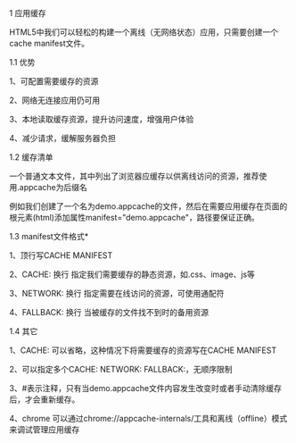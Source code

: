 1 应用缓存

HTML5中我们可以轻松的构建一个离线（无网络状态）应用，只需要创建一个cache manifest文件。

1.1 优势

1、可配置需要缓存的资源

2、网络无连接应用仍可用

3、本地读取缓存资源，提升访问速度，增强用户体验

4、减少请求，缓解服务器负担

1.2 缓存清单

一个普通文本文件，其中列出了浏览器应缓存以供离线访问的资源，推荐使用.appcache为后缀名

例如我们创建了一个名为demo.appcache的文件，然后在需要应用缓存在页面的根元素(html)添加属性manifest="demo.appcache"，路径要保证正确。

1.3 manifest文件格式*

1、顶行写CACHE MANIFEST

2、CACHE: 换行 指定我们需要缓存的静态资源，如.css、image、js等

3、NETWORK: 换行 指定需要在线访问的资源，可使用通配符

4、FALLBACK: 换行 当被缓存的文件找不到时的备用资源



1.4 其它

1、CACHE: 可以省略，这种情况下将需要缓存的资源写在CACHE MANIFEST

2、可以指定多个CACHE: NETWORK: FALLBACK:，无顺序限制

3、#表示注释，只有当demo.appcache文件内容发生改变时或者手动清除缓存后，才会重新缓存。

4、chrome 可以通过chrome://appcache-internals/工具和离线（offline）模式来调试管理应用缓存
